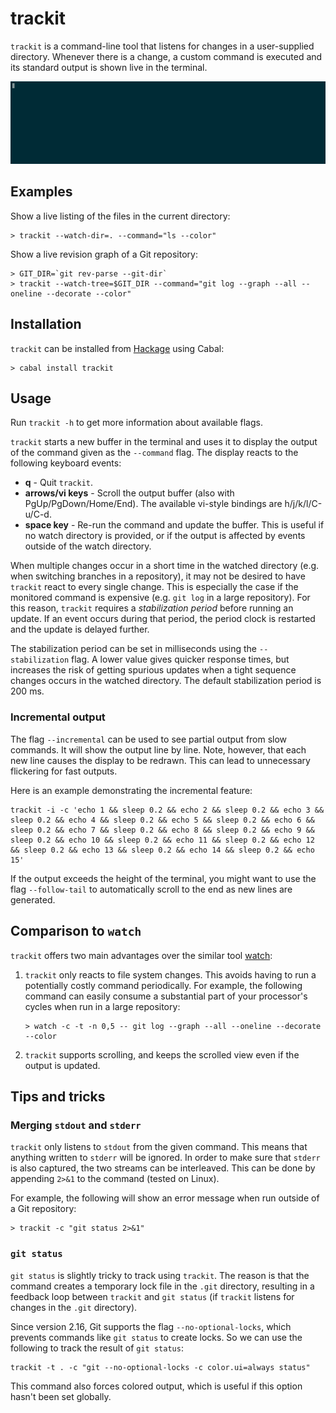 # trackit

`trackit` is a command-line tool that listens for changes in a user-supplied directory. Whenever there is a change, a custom command is executed and its standard output is shown live in the terminal.

![](images/trackit.gif)

## Examples

Show a live listing of the files in the current directory:

    > trackit --watch-dir=. --command="ls --color"

Show a live revision graph of a Git repository:

    > GIT_DIR=`git rev-parse --git-dir`
    > trackit --watch-tree=$GIT_DIR --command="git log --graph --all --oneline --decorate --color"

## Installation

`trackit` can be installed from [Hackage](https://hackage.haskell.org/package/trackit) using Cabal:

    > cabal install trackit

## Usage

Run `trackit -h` to get more information about available flags.

`trackit` starts a new buffer in the terminal and uses it to display the output of the command given as the `--command` flag. The display reacts to the following keyboard events:

  * **q** - Quit `trackit`.
  * **arrows/vi keys** - Scroll the output buffer (also with PgUp/PgDown/Home/End). The available vi-style bindings are h/j/k/l/C-u/C-d.
  * **space key** - Re-run the command and update the buffer. This is useful if no watch directory is provided, or if the output is affected by events outside of the watch directory.

When multiple changes occur in a short time in the watched directory (e.g. when switching branches in a repository), it may not be desired to have `trackit` react to every single change. This is especially the case if the monitored command is expensive (e.g. `git log` in a large repository). For this reason, `trackit` requires a *stabilization period* before running an update. If an event occurs during that period, the period clock is restarted and the update is delayed further.

The stabilization period can be set in milliseconds using the `--stabilization` flag. A lower value gives quicker response times, but increases the risk of getting spurious updates when a tight sequence changes occurs in the watched directory. The default stabilization period is 200 ms.

### Incremental output

The flag `--incremental` can be used to see partial output from slow commands. It will show the output line by line. Note, however, that each new line causes the display to be redrawn. This can lead to unnecessary flickering for fast outputs.

Here is an example demonstrating the incremental feature:

    trackit -i -c 'echo 1 && sleep 0.2 && echo 2 && sleep 0.2 && echo 3 && sleep 0.2 && echo 4 && sleep 0.2 && echo 5 && sleep 0.2 && echo 6 && sleep 0.2 && echo 7 && sleep 0.2 && echo 8 && sleep 0.2 && echo 9 && sleep 0.2 && echo 10 && sleep 0.2 && echo 11 && sleep 0.2 && echo 12 && sleep 0.2 && echo 13 && sleep 0.2 && echo 14 && sleep 0.2 && echo 15'

If the output exceeds the height of the terminal, you might want to use the flag `--follow-tail` to automatically scroll to the end as new lines are generated.

## Comparison to `watch`

`trackit` offers two main advantages over the similar tool [watch](https://linux.die.net/man/1/watch):

  1. `trackit` only reacts to file system changes. This avoids having to run a potentially costly command periodically. For example, the following command can easily consume a substantial part of your processor's cycles when run in a large repository:

     ```
     > watch -c -t -n 0,5 -- git log --graph --all --oneline --decorate --color
     ```

  2. `trackit` supports scrolling, and keeps the scrolled view even if the output is updated.

## Tips and tricks

### Merging `stdout` and `stderr`

`trackit` only listens to `stdout` from the given command. This means that anything written to `stderr` will be ignored. In order to make sure that `stderr` is also captured, the two streams can be interleaved. This can be done by appending `2>&1` to the command (tested on Linux).

For example, the following will show an error message when run outside of a Git repository:

    > trackit -c "git status 2>&1"

### `git status`

`git status` is slightly tricky to track using `trackit`. The reason is that the command creates a temporary lock file in the `.git` directory, resulting in a feedback loop between `trackit` and `git status` (if `trackit` listens for changes in the `.git` directory).

Since version 2.16, Git supports the flag `--no-optional-locks`, which prevents commands like `git status` to create locks. So we can use the following to track the result of `git status`:

    trackit -t . -c "git --no-optional-locks -c color.ui=always status"

This command also forces colored output, which is useful if this option hasn't been set globally.
